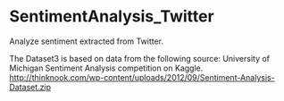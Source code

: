 # SentimentAnalysis_Twitter
Analyze sentiment extracted from Twitter.

The Dataset3 is based on data from the following source: University of Michigan Sentiment Analysis competition on Kaggle.
http://thinknook.com/wp-content/uploads/2012/09/Sentiment-Analysis-Dataset.zip


